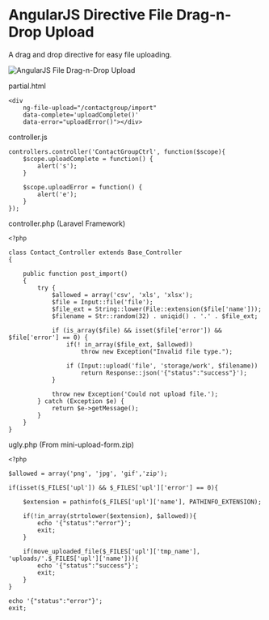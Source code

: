 AngularJS Directive File Drag-n-Drop Upload
=====================

A drag and drop directive for easy file uploading.

![AngularJS File Drag-n-Drop Upload](http://screencloud.net//img/screenshots/bb10add924b908197ef6cc3d4ec67418.png)

partial.html

    <div
  		ng-file-upload="/contactgroup/import"
  		data-complete='uploadComplete()'
  		data-error="uploadError()"></div>

controller.js

    controllers.controller('ContactGroupCtrl', function($scope){
    	$scope.uploadComplete = function() {
    		alert('s');
    	}
    
    	$scope.uploadError = function() {
    		alert('e');
    	}
    });

controller.php (Laravel Framework)

	<?php

	class Contact_Controller extends Base_Controller
	{
		
		public function post_import()
		{
			try {
				$allowed = array('csv', 'xls', 'xlsx');
				$file = Input::file('file');
				$file_ext = String::lower(File::extension($file['name']));
				$filename = Str::random(32) . uniqid() . '.' . $file_ext;

				if (is_array($file) && isset($file['error']) && $file['error'] == 0) {
					if(! in_array($file_ext, $allowed))
						throw new Exception("Invalid file type.");

					if (Input::upload('file', 'storage/work', $filename))
						return Response::json('{"status":"success"}');
				}

				throw new Exception('Could not upload file.');
			} catch (Exception $e) {
				return $e->getMessage();
			}
		}
	}
	
ugly.php (From mini-upload-form.zip)

	<?php

	$allowed = array('png', 'jpg', 'gif','zip');

	if(isset($_FILES['upl']) && $_FILES['upl']['error'] == 0){

		$extension = pathinfo($_FILES['upl']['name'], PATHINFO_EXTENSION);

		if(!in_array(strtolower($extension), $allowed)){
			echo '{"status":"error"}';
			exit;
		}

		if(move_uploaded_file($_FILES['upl']['tmp_name'], 'uploads/'.$_FILES['upl']['name'])){
			echo '{"status":"success"}';
			exit;
		}
	}

	echo '{"status":"error"}';
	exit;
